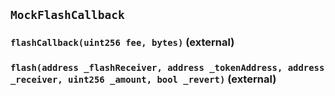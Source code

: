 ## `MockFlashCallback`






### `flashCallback(uint256 fee, bytes)` (external)





### `flash(address _flashReceiver, address _tokenAddress, address _receiver, uint256 _amount, bool _revert)` (external)








